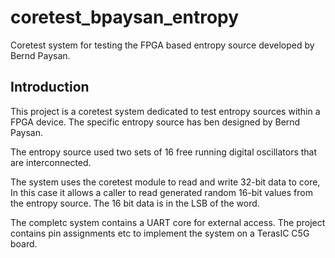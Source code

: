 coretest_bpaysan_entropy
========================

Coretest system for testing the FPGA based entropy source developed by Bernd Paysan.

## Introduction ##
This project is a coretest system dedicated to test entropy sources
within a FPGA device. The specific entropy source has ben designed by
Bernd Paysan.

The entropy source used two sets of 16 free running digital oscillators
that are interconnected.

The system uses the coretest module to read and write 32-bit data to
core, In this case it allows a caller to read generated random 16-bit
values from the entropy source. The 16 bit data is in the LSB of the
word.

The completc system contains a UART core for external access. The
project contains pin assignments etc to implement the system on a
TerasIC C5G board.
